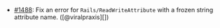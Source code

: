 * [#1488](https://github.com/rubocop/rubocop-rails/issues/1488): Fix an error for `Rails/ReadWriteAttribute` with a frozen string attribute name. ([@viralpraxis][])

